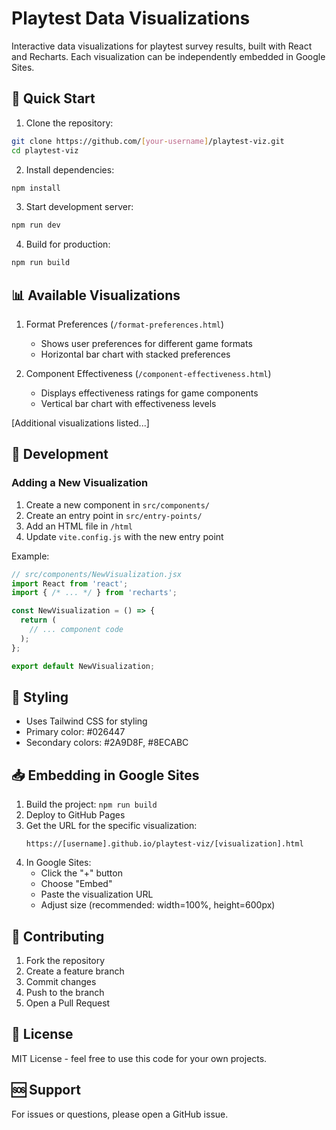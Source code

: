 # Playtest Data Visualizations

Interactive data visualizations for playtest survey results, built with React and Recharts. Each visualization can be independently embedded in Google Sites.

## 🚀 Quick Start

1. Clone the repository:
```bash
git clone https://github.com/[your-username]/playtest-viz.git
cd playtest-viz
```

2. Install dependencies:
```bash
npm install
```

3. Start development server:
```bash
npm run dev
```

4. Build for production:
```bash
npm run build
```

## 📊 Available Visualizations

1. Format Preferences (`/format-preferences.html`)
   - Shows user preferences for different game formats
   - Horizontal bar chart with stacked preferences

2. Component Effectiveness (`/component-effectiveness.html`)
   - Displays effectiveness ratings for game components
   - Vertical bar chart with effectiveness levels

[Additional visualizations listed...]

## 🔧 Development

### Adding a New Visualization

1. Create a new component in `src/components/`
2. Create an entry point in `src/entry-points/`
3. Add an HTML file in `/html`
4. Update `vite.config.js` with the new entry point

Example:
```jsx
// src/components/NewVisualization.jsx
import React from 'react';
import { /* ... */ } from 'recharts';

const NewVisualization = () => {
  return (
    // ... component code
  );
};

export default NewVisualization;
```

## 🎨 Styling

- Uses Tailwind CSS for styling
- Primary color: #026447
- Secondary colors: #2A9D8F, #8ECABC

## 📥 Embedding in Google Sites

1. Build the project: `npm run build`
2. Deploy to GitHub Pages
3. Get the URL for the specific visualization:
   ```
   https://[username].github.io/playtest-viz/[visualization].html
   ```
4. In Google Sites:
   - Click the "+" button
   - Choose "Embed"
   - Paste the visualization URL
   - Adjust size (recommended: width=100%, height=600px)

## 🤝 Contributing

1. Fork the repository
2. Create a feature branch
3. Commit changes
4. Push to the branch
5. Open a Pull Request

## 📝 License

MIT License - feel free to use this code for your own projects.

## 🆘 Support

For issues or questions, please open a GitHub issue.
